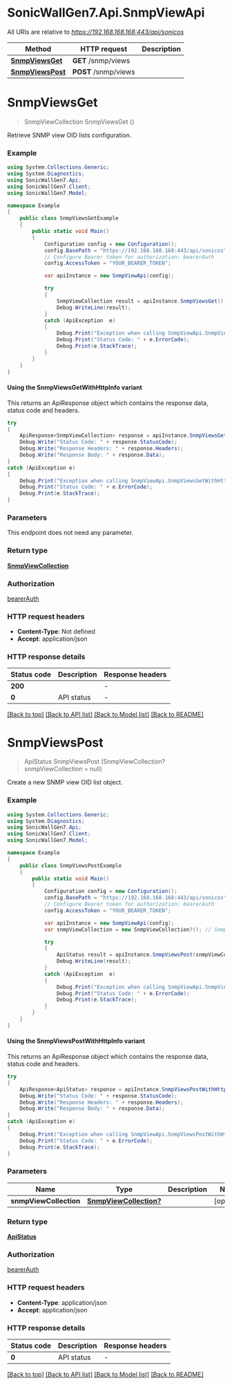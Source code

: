 # SonicWallGen7.Api.SnmpViewApi

All URIs are relative to *https://192.168.168.168:443/api/sonicos*

| Method | HTTP request | Description |
|--------|--------------|-------------|
| [**SnmpViewsGet**](SnmpViewApi.md#snmpviewsget) | **GET** /snmp/views |  |
| [**SnmpViewsPost**](SnmpViewApi.md#snmpviewspost) | **POST** /snmp/views |  |

<a id="snmpviewsget"></a>
# **SnmpViewsGet**
> SnmpViewCollection SnmpViewsGet ()



Retrieve SNMP view OID lists configuration.

### Example
```csharp
using System.Collections.Generic;
using System.Diagnostics;
using SonicWallGen7.Api;
using SonicWallGen7.Client;
using SonicWallGen7.Model;

namespace Example
{
    public class SnmpViewsGetExample
    {
        public static void Main()
        {
            Configuration config = new Configuration();
            config.BasePath = "https://192.168.168.168:443/api/sonicos";
            // Configure Bearer token for authorization: bearerAuth
            config.AccessToken = "YOUR_BEARER_TOKEN";

            var apiInstance = new SnmpViewApi(config);

            try
            {
                SnmpViewCollection result = apiInstance.SnmpViewsGet();
                Debug.WriteLine(result);
            }
            catch (ApiException  e)
            {
                Debug.Print("Exception when calling SnmpViewApi.SnmpViewsGet: " + e.Message);
                Debug.Print("Status Code: " + e.ErrorCode);
                Debug.Print(e.StackTrace);
            }
        }
    }
}
```

#### Using the SnmpViewsGetWithHttpInfo variant
This returns an ApiResponse object which contains the response data, status code and headers.

```csharp
try
{
    ApiResponse<SnmpViewCollection> response = apiInstance.SnmpViewsGetWithHttpInfo();
    Debug.Write("Status Code: " + response.StatusCode);
    Debug.Write("Response Headers: " + response.Headers);
    Debug.Write("Response Body: " + response.Data);
}
catch (ApiException e)
{
    Debug.Print("Exception when calling SnmpViewApi.SnmpViewsGetWithHttpInfo: " + e.Message);
    Debug.Print("Status Code: " + e.ErrorCode);
    Debug.Print(e.StackTrace);
}
```

### Parameters
This endpoint does not need any parameter.
### Return type

[**SnmpViewCollection**](SnmpViewCollection.md)

### Authorization

[bearerAuth](../README.md#bearerAuth)

### HTTP request headers

 - **Content-Type**: Not defined
 - **Accept**: application/json


### HTTP response details
| Status code | Description | Response headers |
|-------------|-------------|------------------|
| **200** |  |  -  |
| **0** | API status |  -  |

[[Back to top]](#) [[Back to API list]](../README.md#documentation-for-api-endpoints) [[Back to Model list]](../README.md#documentation-for-models) [[Back to README]](../README.md)

<a id="snmpviewspost"></a>
# **SnmpViewsPost**
> ApiStatus SnmpViewsPost (SnmpViewCollection? snmpViewCollection = null)



Create a new SNMP view OID list object.

### Example
```csharp
using System.Collections.Generic;
using System.Diagnostics;
using SonicWallGen7.Api;
using SonicWallGen7.Client;
using SonicWallGen7.Model;

namespace Example
{
    public class SnmpViewsPostExample
    {
        public static void Main()
        {
            Configuration config = new Configuration();
            config.BasePath = "https://192.168.168.168:443/api/sonicos";
            // Configure Bearer token for authorization: bearerAuth
            config.AccessToken = "YOUR_BEARER_TOKEN";

            var apiInstance = new SnmpViewApi(config);
            var snmpViewCollection = new SnmpViewCollection?(); // SnmpViewCollection? |  (optional) 

            try
            {
                ApiStatus result = apiInstance.SnmpViewsPost(snmpViewCollection);
                Debug.WriteLine(result);
            }
            catch (ApiException  e)
            {
                Debug.Print("Exception when calling SnmpViewApi.SnmpViewsPost: " + e.Message);
                Debug.Print("Status Code: " + e.ErrorCode);
                Debug.Print(e.StackTrace);
            }
        }
    }
}
```

#### Using the SnmpViewsPostWithHttpInfo variant
This returns an ApiResponse object which contains the response data, status code and headers.

```csharp
try
{
    ApiResponse<ApiStatus> response = apiInstance.SnmpViewsPostWithHttpInfo(snmpViewCollection);
    Debug.Write("Status Code: " + response.StatusCode);
    Debug.Write("Response Headers: " + response.Headers);
    Debug.Write("Response Body: " + response.Data);
}
catch (ApiException e)
{
    Debug.Print("Exception when calling SnmpViewApi.SnmpViewsPostWithHttpInfo: " + e.Message);
    Debug.Print("Status Code: " + e.ErrorCode);
    Debug.Print(e.StackTrace);
}
```

### Parameters

| Name | Type | Description | Notes |
|------|------|-------------|-------|
| **snmpViewCollection** | [**SnmpViewCollection?**](SnmpViewCollection?.md) |  | [optional]  |

### Return type

[**ApiStatus**](ApiStatus.md)

### Authorization

[bearerAuth](../README.md#bearerAuth)

### HTTP request headers

 - **Content-Type**: application/json
 - **Accept**: application/json


### HTTP response details
| Status code | Description | Response headers |
|-------------|-------------|------------------|
| **0** | API status |  -  |

[[Back to top]](#) [[Back to API list]](../README.md#documentation-for-api-endpoints) [[Back to Model list]](../README.md#documentation-for-models) [[Back to README]](../README.md)

